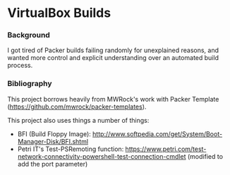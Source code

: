 # VirtualBox Builds

### Background
I got tired of Packer builds failing randomly for unexplained reasons, and wanted more control and explicit understanding over an automated build process.

### Bibliography
This project borrows heavily from MWRock's work with Packer Template (https://github.com/mwrock/packer-templates).

This project also uses things a number of things:
* BFI (Build Floppy Image): http://www.softpedia.com/get/System/Boot-Manager-Disk/BFI.shtml
* Petri IT's Test-PSRemoting function: https://www.petri.com/test-network-connectivity-powershell-test-connection-cmdlet (modified to add the port parameter)
